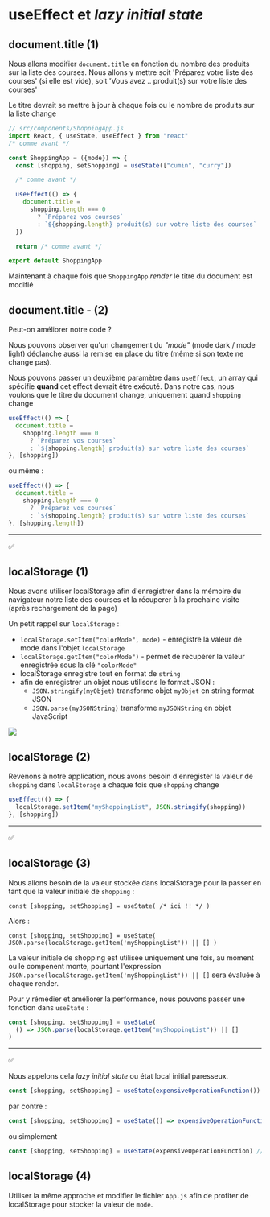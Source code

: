 # useEffect et _lazy initial state_

## document.title (1)

Nous allons modifier `document.title` en fonction du nombre des produits sur la liste des courses.
Nous allons y mettre soit 'Préparez votre liste des courses' (si elle est vide), soit 'Vous avez .. produit(s) sur votre liste des courses'

Le titre devrait se mettre à jour à chaque fois ou le nombre de produits sur la liste change

```javascript
// src/components/ShoppingApp.js
import React, { useState, useEffect } from "react"
/* comme avant */

const ShoppingApp = ({mode}) => {
  const [shopping, setShopping] = useState(["cumin", "curry"])

  /* comme avant */

  useEffect(() => {
    document.title =
      shopping.length === 0
        ? `Préparez vos courses`
        : `${shopping.length} produit(s) sur votre liste des courses`
  })

  return /* comme avant */

export default ShoppingApp
```

Maintenant à chaque fois que `ShoppingApp` _render_ le titre du document est modifié

## document.title - (2)

Peut-on améliorer notre code ?

Nous pouvons observer qu'un changement du _"mode"_ (mode dark / mode light) déclanche aussi la remise en place du titre (même si son texte ne change pas).

Nous pouvons passer un deuxième paramètre dans `useEffect`, un array qui spécifie **quand** cet effect devrait être exécuté. Dans notre cas, nous voulons que le titre du document change, uniquement quand `shopping` change

```javascript
useEffect(() => {
  document.title =
    shopping.length === 0
      ? `Préparez vos courses`
      : `${shopping.length} produit(s) sur votre liste des courses`
}, [shopping])
```

ou même :

```javascript
useEffect(() => {
  document.title =
    shopping.length === 0
      ? `Préparez vos courses`
      : `${shopping.length} produit(s) sur votre liste des courses`
}, [shopping.length])
```

---

✅

## localStorage (1)

Nous avons utiliser localStorage afin d'enregistrer dans la mémoire du navigateur notre liste des courses et la récuperer à la prochaine visite (après rechargement de la page)

Un petit rappel sur `localStorage` :

- `localStorage.setItem("colorMode", mode)` - enregistre la valeur de mode dans l'objet `localStorage`
- `localStorage.getItem("colorMode")` - permet de recupérer la valeur enregistrée sous la clé `"colorMode"`
- localStorage enregistre tout en format de `string`
- afin de enregistrer un objet nous utilisons le format JSON :
  - `JSON.stringify(myObjet)` transforme objet `myObjet` en string format JSON
  - `JSON.parse(myJSONString)` transforme `myJSONString` en objet JavaScript

![](https://wptemplates.pehaa.com/assets/alyra/localStorage.png)

## localStorage (2)

Revenons à notre application, nous avons besoin d'enregister la valeur de `shopping` dans `localStorage` à chaque fois que `shopping` change

```javascript
useEffect(() => {
  localStorage.setItem("myShoppingList", JSON.stringify(shopping))
}, [shopping])
```

---

✅

## localStorage (3)

Nous allons besoin de la valeur stockée dans localStorage pour la passer en tant que la valeur initiale de `shopping` :

`const [shopping, setShopping] = useState( /* ici !! */ )`

Alors :

`const [shopping, setShopping] = useState( JSON.parse(localStorage.getItem('myShoppingList')) || [] )`

La valeur initiale de shopping est utilisée uniquement une fois, au moment ou le compenent monte, pourtant l'expression `JSON.parse(localStorage.getItem('myShoppingList')) || []` sera évaluée à chaque render.

Pour y rémédier et améliorer la performance, nous pouvons passer une fonction dans `useState` :

```javascript
const [shopping, setShopping] = useState(
  () => JSON.parse(localStorage.getItem("myShoppingList")) || []
)
```

---

✅

Nous appelons cela _lazy initial state_ ou état local initial paresseux.

```javascript
const [shopping, setShopping] = useState(expensiveOperationFunction()) // pas bien 👎
```

par contre :

```javascript
const [shopping, setShopping] = useState(() => expensiveOperationFunction()) //  bien 👍
```

ou simplement

```javascript
const [shopping, setShopping] = useState(expensiveOperationFunction) //  bien 👍
```

## localStorage (4)

Utiliser la même approche et modifier le fichier `App.js` afin de profiter de localStorage pour stocker la valeur de `mode`.
